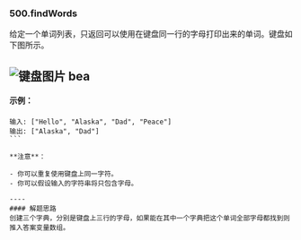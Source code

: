 ### 500.findWords
给定一个单词列表，只返回可以使用在键盘同一行的字母打印出来的单词。键盘如下图所示。

![键盘图片](https://assets.leetcode-cn.com/aliyun-lc-upload/uploads/2018/10/12/keyboard.png) bea
 
----
#### 示例：

```
输入: ["Hello", "Alaska", "Dad", "Peace"]
输出: ["Alaska", "Dad"]
``` 

**注意**：

- 你可以重复使用键盘上同一字符。
- 你可以假设输入的字符串将只包含字母。

----
#### 解题思路
创建三个字典，分别是键盘上三行的字母，如果能在其中一个字典把这个单词全部字母都找到则推入答案变量数组。